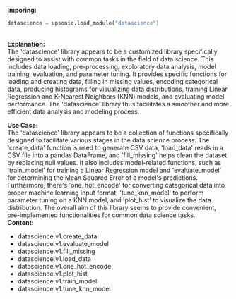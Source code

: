 <b class="custom_code_highlight_green">Imporing:</b><br>
```python
datascience = upsonic.load_module("datascience")
```
<br><b class="custom_code_highlight_green">Explanation:</b><br>The 'datascience' library appears to be a customized library specifically designed to assist with common tasks in the field of data science. This includes data loading, pre-processing, exploratory data analysis, model training, evaluation, and parameter tuning. It provides specific functions for loading and creating data, filling in missing values, encoding categorical data, producing histograms for visualizing data distributions, training Linear Regression and K-Nearest Neighbors (KNN) models, and evaluating model performance. The 'datascience' library thus facilitates a smoother and more efficient data analysis and modeling process.

<b class="custom_code_highlight_green">Use Case:</b><br>The 'datascience' library appears to be a collection of functions specifically designed to facilitate various stages in the data science process. The 'create_data' function is used to generate CSV data, 'load_data' reads in a CSV file into a pandas DataFrame, and 'fill_missing' helps clean the dataset by replacing null values. It also includes model-related functions, such as 'train_model' for training a Linear Regression model and 'evaluate_model' for determining the Mean Squared Error of a model's predictions. Furthermore, there's 'one_hot_encode' for converting categorical data into proper machine learning input format, 'tune_knn_model' to perform parameter tuning on a KNN model, and 'plot_hist' to visualize the data distribution. The overall aim of this library seems to provide convenient, pre-implemented functionalities for common data science tasks.
<br><b class="custom_code_highlight_green">Content:</b><br>
  - datascience.v1.create_data
  - datascience.v1.evaluate_model
  - datascience.v1.fill_missing
  - datascience.v1.load_data
  - datascience.v1.one_hot_encode
  - datascience.v1.plot_hist
  - datascience.v1.train_model
  - datascience.v1.tune_knn_model
